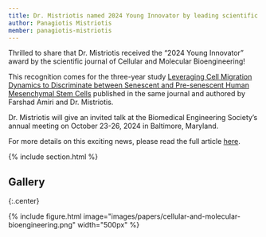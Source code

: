 ```yaml
---
title: Dr. Mistriotis named 2024 Young Innovator by leading scientific journal
author: Panagiotis Mistriotis
member: panagiotis-mistriotis
---
```


Thrilled to share that Dr. Mistriotis received the “2024 Young Innovator” award by the scientific journal of Cellular and Molecular Bioengineering!

This recognition comes for the three-year study [Leveraging Cell Migration Dynamics to Discriminate between Senescent and Pre-senescent Human Mesenchymal Stem Cells](https://link.springer.com/article/10.1007/s12195-024-00807-0?utm_source=rct_congratemailt&utm_medium=email&utm_campaign=oa_20240720&utm_content=10.1007%2Fs12195-024-00807-0) published in the same journal and authored by Farshad Amiri and Dr. Mistriotis. 

Dr. Mistriotis will give an invited talk at the Biomedical Engineering Society’s annual meeting on October 23-26, 2024 in Baltimore, Maryland.

For more details on this exciting news, please read the full article [here](https://eng.auburn.edu/news/2024/07/assistant-professor-in-chemical-engineering-named-young-innovator-by-cellular-and-molecular-engineering.html).

{% include section.html %}

## Gallery

{:.center}

{%
  include figure.html
  image="images/papers/cellular-and-molecular-bioengineering.png"
  width="500px"
%}


